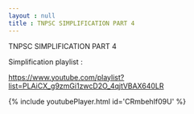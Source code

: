 ```yaml
---
layout : null
title : TNPSC SIMPLIFICATION PART 4
---
```


TNPSC SIMPLIFICATION PART 4

Simplification playlist :

https://www.youtube.com/playlist?list=PLAiCX_g9zmGi1zwcD2O_4qjtVBAX640LR



{% include youtubePlayer.html id='CRmbehIf09U' %}
